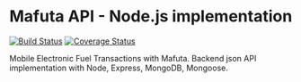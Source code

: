 # Mafuta API - Node.js implementation

[![Build Status](https://travis-ci.org/jngisiro/mafuta-api.svg?branch=master)](https://travis-ci.org/jngisiro/mafuta-api) [![Coverage Status](https://coveralls.io/repos/github/jngisiro/mafuta-api/badge.svg?branch=master)](https://coveralls.io/github/jngisiro/mafuta-api?branch=master)

Mobile Electronic Fuel Transactions with Mafuta. Backend json API implementation with Node, Express, MongoDB, Mongoose.

